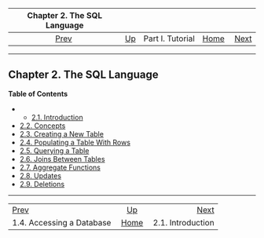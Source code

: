 

|                 Chapter 2. The SQL Language                 |                                        |                  |                                                       |                                                      |
| :---------------------------------------------------------: | :------------------------------------- | :--------------: | ----------------------------------------------------: | ---------------------------------------------------: |
| [Prev](tutorial-accessdb.html "1.4. Accessing a Database")  | [Up](tutorial.html "Part I. Tutorial") | Part I. Tutorial | [Home](index.html "PostgreSQL 17devel Documentation") |  [Next](tutorial-sql-intro.html "2.1. Introduction") |

***

## Chapter 2. The SQL Language

**Table of Contents**

  * *   [2.1. Introduction](tutorial-sql-intro.html)
  * [2.2. Concepts](tutorial-concepts.html)
  * [2.3. Creating a New Table](tutorial-table.html)
  * [2.4. Populating a Table With Rows](tutorial-populate.html)
  * [2.5. Querying a Table](tutorial-select.html)
  * [2.6. Joins Between Tables](tutorial-join.html)
  * [2.7. Aggregate Functions](tutorial-agg.html)
  * [2.8. Updates](tutorial-update.html)
  * [2.9. Deletions](tutorial-delete.html)

***

|                                                             |                                                       |                                                      |
| :---------------------------------------------------------- | :---------------------------------------------------: | ---------------------------------------------------: |
| [Prev](tutorial-accessdb.html "1.4. Accessing a Database")  |         [Up](tutorial.html "Part I. Tutorial")        |  [Next](tutorial-sql-intro.html "2.1. Introduction") |
| 1.4. Accessing a Database                                   | [Home](index.html "PostgreSQL 17devel Documentation") |                                    2.1. Introduction |
